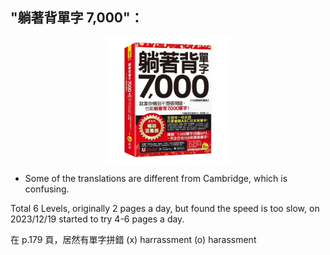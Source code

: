 ## "躺著背單字 7,000"：
<!-- ![Alt text](image.png ) -->
<div  align="center">    
<img src="./image.png" width = "200" alt="躺著背單字"/>
</div>

* Some of the translations are different from Cambridge, which is confusing.

Total 6 Levels, originally 2 pages a day, but found the speed is too slow, on 2023/12/19 started to try 4-6 pages a day.


在 p.179 頁，居然有單字拼錯
(x) harrassment
(o) harassment